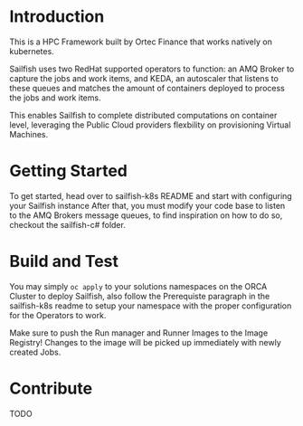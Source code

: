 # Introduction 
This is a HPC Framework built by Ortec Finance that works natively on kubernetes.

Sailfish uses two RedHat supported operators to function: an AMQ Broker to capture the jobs and work items, and KEDA, an autoscaler that listens to these queues and matches the amount of containers deployed to process the jobs and work items.

This enables Sailfish to complete distributed computations on container level, leveraging the Public Cloud providers flexbility on provisioning Virtual Machines.  

# Getting Started
To get started, head over to sailfish-k8s README and start with configuring your Sailfish instance
After that, you must modify your code base to listen to the AMQ Brokers message queues, to find inspiration on how to do so, checkout the sailfish-c# folder.

# Build and Test
You may simply `oc apply` to your solutions namespaces on the ORCA Cluster to deploy Sailfish, also follow the Prerequiste paragraph in the sailfish-k8s readme to setup your namespace with the proper configuration for the Operators to work.

Make sure to push the Run manager and Runner Images to the Image Registry! Changes to the image will be picked up immediately with newly created Jobs.

# Contribute
TODO